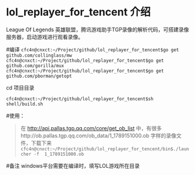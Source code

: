 # lol_replayer_for_tencent 介绍
League Of Legends 英雄联盟，腾讯游戏助手TGP录像的解析代码，可搭建录像服务器，启动游戏进行观看录像。


#编译
``cfc4n@cnxct:~/Project/github/lol_replayer_for_tencent$go get github.com/collinglass/mw
cfc4n@cnxct:~/Project/github/lol_replayer_for_tencent$go get github.com/gorilla/mux
cfc4n@cnxct:~/Project/github/lol_replayer_for_tencent$go get github.com/pborman/getopt``

cd 项目目录

``cfc4n@cnxct:~/Project/github/lol_replayer_for_tencent$sh shell/build.sh``



#使用：
>在 http://api.pallas.tgp.qq.com/core/get_ob_list 中，有很多http://ob.pallas.tgp.qq.com/ob_data/1_1789151000.ob 字样的录像文件，下载下来
``cfc4n@cnxct:~/Project/github/lol_replayer_for_tencent/bin$./launcher -f  1_1789151000.ob``

#备注
windows平台需要在编译时，填写LOL游戏所在目录
